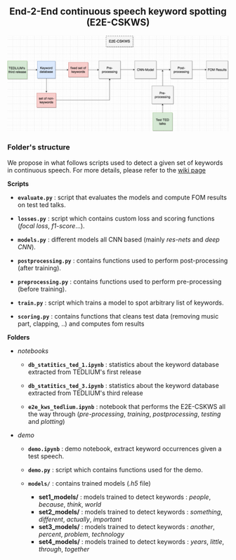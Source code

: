 <h2><center>End-2-End continuous speech keyword spotting (E2E-CSKWS)</center></h2>

![](e2e-cskws.png)

### Folder's structure
We propose in what follows scripts used to detect a given set of keywords in continuous speech. For more details, please refer to the [wiki page](https://gitlab.com/SpeechMasterStudents/kws/-/wikis/home)

**Scripts**

- __`evaluate.py`__ : script that evaluates the models and compute FOM results on test ted talks.
 
- __`losses.py`__ : script which contains custom loss and scoring functions (*focal loss*, *f1-score*...).
 
- __`models.py`__ : different models all CNN based (mainly *res-nets* and *deep CNN*).
 
- __`postprocessing.py`__ : contains functions used to perform post-processing (after training).
 
- __`preprocessing.py`__ : contains functions used to perform pre-processing (before training).
  
- __`train.py`__ : script which trains a model to spot arbitrary list of keywords. 

- __`scoring.py`__ : contains functions that cleans test data (removing music part, clapping, ..) and computes fom results 

**Folders**

- *notebooks*
    - __`db_statitics_ted_1.ipynb`__ : statistics about the keyword database extracted from TEDLIUM's first release

    - __`db_statitics_ted_3.ipynb`__ : statistics about the keyword database extracted from TEDLIUM's third release

    - __`e2e_kws_tedlium.ipynb`__ : notebook that performs the E2E-CSKWS all the way through (*pre-processing*, *training*, *postprocessing*, *testing* and *plotting*)
    
- *demo*
    - __`demo.ipynb`__ : demo notebook, extract keyword occurrences given a test speech.
    
    - __`demo.py`__ : script which contains functions used for the demo. 
    
    - __`models/`__ : contains trained models (*.h5* file)
        - __set1_models/__ : models trained to detect keywords : *people*, *because*, *think*, *world*
        - __set2_models/__ : models trained to detect keywords : *something*, *different*, *actually*, *important*
        - __set3_models/__ : models trained to detect keywords : *another*, *percent*, *problem*, *technology*
        - __set4_models/__ : models trained to detect keywords : *years*, *little*, *through*, *together*
    





